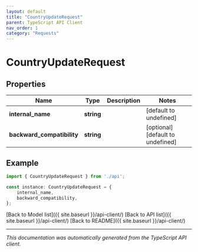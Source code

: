 ```yaml
---
layout: default
title: "CountryUpdateRequest"
parent: TypeScript API Client
nav_order: 1
category: "Requests"
---
```


# CountryUpdateRequest


## Properties

Name | Type | Description | Notes
------------ | ------------- | ------------- | -------------
**internal_name** | **string** |  | [default to undefined]
**backward_compatibility** | **string** |  | [optional] [default to undefined]

## Example

```typescript
import { CountryUpdateRequest } from './api';

const instance: CountryUpdateRequest = {
    internal_name,
    backward_compatibility,
};
```

[Back to Model list]({{ site.baseurl }}/api-client/) [Back to API list]({{ site.baseurl }}/api-client/) [Back to README]({{ site.baseurl }}/api-client/)


---

*This documentation was automatically generated from the TypeScript API client.*
